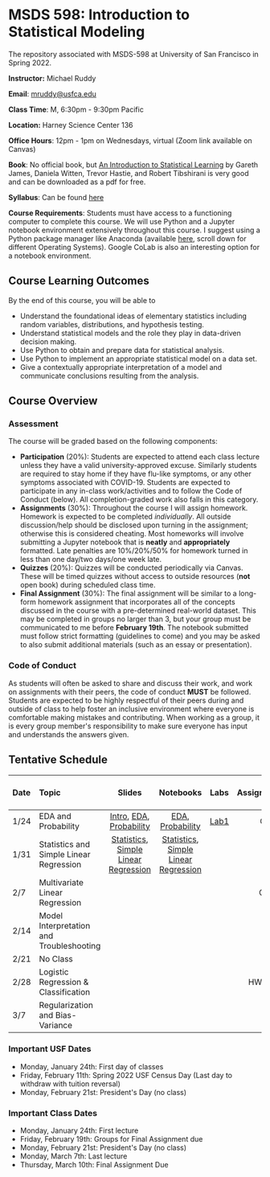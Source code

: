 # MSDS 598: Introduction to Statistical Modeling
The repository associated with MSDS-598 at University of San Francisco in Spring 2022.

**Instructor:** Michael Ruddy

**Email**: mruddy@usfca.edu

**Class Time**: M, 6:30pm - 9:30pm Pacific

**Location:** Harney Science Center 136

**Office Hours**: 12pm - 1pm on Wednesdays, virtual  (Zoom link available on Canvas)

**Book**: No official book, but [An Introduction to Statistical Learning](https://www.statlearning.com) by Gareth James, Daniela Witten, Trevor Hastie, and Robert Tibshirani is very good and can be downloaded as a pdf for free.

**Syllabus**: Can be found [here](https://github.com/mgruddy/StatModeling_MSDS22/blob/main/Spring-2022-MSDS-598-01-Modeling-I.pdf)

**Course Requirements**: Students must have access to a functioning computer to complete this course. We will use Python and a Jupyter notebook environment extensively throughout this course. I suggest using a Python package manager like Anaconda (available [here](https://www.anaconda.com/products/individual), scroll down for different Operating Systems). Google CoLab is also an interesting option for a notebook environment.

## Course Learning Outcomes

By the end of this course, you will be able to

- Understand the foundational ideas of elementary statistics including random variables, distributions, and hypothesis testing.
- Understand statistical models and the role they play in data-driven decision making.
- Use Python to obtain and prepare data for statistical analysis.
- Use Python to implement an appropriate statistical model on a data set.
- Give a contextually appropriate interpretation of a model and communicate conclusions resulting from the analysis.

## Course Overview

### Assessment

The course will be graded based on the following components:

- **Participation** (20%): Students are expected to attend each class lecture unless they have a valid university-approved excuse. Similarly students are required to stay home if they have flu-like symptoms, or any other symptoms associated with COVID-19. Students are expected to participate in any in-class work/activities and to follow the Code of Conduct (below). All completion-graded work also falls in this category.
- **Assignments** (30%): Throughout the course I will assign homework. Homework is expected to be completed *individually*. All outside discussion/help should be disclosed upon turning in the assignment; otherwise this is considered cheating. Most homeworks will involve submitting a Jupyter notebook that is **neatly** and **appropriately** formatted. Late penalties are 10%/20%/50% for homework turned in less than one day/two days/one week late.
- **Quizzes** (20%): Quizzes will be conducted periodically via Canvas. These will be timed quizzes without access to outside resources (**not** open book) during scheduled class time.
- **Final Assignment** (30%): The final assignment will be similar to a long-form homework assignment that incorporates all of the concepts discussed in the course with a pre-determined real-world dataset. This may be completed in groups no larger than 3, but your group must be communicated to me before **February 19th**. The notebook submitted must follow strict formatting (guidelines to come) and you may be asked to also submit additional materials (such as an essay or presentation).

### Code of Conduct

As students will often be asked to share and discuss their work, and work on assignments with their peers, the code of conduct **MUST** be followed. Students are expected to be highly respectful of their peers during and outside of class to help foster an inclusive environment where everyone is comfortable making mistakes and contributing. When working as a group, it is every group member's responsibility to make sure everyone has input and understands the answers given.


## Tentative Schedule


| Date | Topic                                  |  Slides                |  Notebooks      | Labs            | Assignment/Quiz | Due Date/Quiz Date |
| :--- |:---                                    | :---:                  | :---:           | :---:           | :---:           | :---:              |
| 1/24 |   EDA and Probability                  | [Intro](https://github.com/mgruddy/StatModeling_MSDS22/blob/main/Slides/Introduction.pdf), [EDA](https://github.com/mgruddy/StatModeling_MSDS22/blob/main/Slides/EDA%20Review.pdf), [Probability](https://github.com/mgruddy/StatModeling_MSDS22/blob/main/Slides/ProbStats1.pdf)|[EDA](https://github.com/mgruddy/StatModeling_MSDS22/blob/main/Notebooks/EDA.ipynb), [Probability](https://github.com/mgruddy/StatModeling_MSDS22/blob/main/Notebooks/ProbStats1.ipynb) |[Lab1](https://github.com/mgruddy/StatModeling_MSDS22/blob/main/Assignments/Lab1.pdf)|Quiz1|1/31|
| 1/31 | Statistics and Simple Linear Regression|[Statistics](https://github.com/mgruddy/StatModeling_MSDS22/blob/main/Slides/ProbStats2.pdf), [Simple Linear Regression](https://github.com/mgruddy/StatModeling_MSDS22/blob/main/Slides/SimpleLinearRegression.pdf)|[Statistics](https://github.com/mgruddy/StatModeling_MSDS22/blob/main/Notebooks/ProbStats2.ipynb), [Simple Linear Regression](https://github.com/mgruddy/StatModeling_MSDS22/blob/main/Notebooks/LinearRegression.ipynb)|                 |[HW1](https://github.com/mgruddy/StatModeling_MSDS22/blob/main/Assignments/Homework1.pdf)|2/7|
| 2/7  | Multivariate Linear Regression         |                        |                 |                 |Quiz 2|2/14|
| 2/14 | Model Interpretation and Troubleshooting |                      |                 |                 |HW2|2/28|
| 2/21 |   No Class                             |                        |                 |                 |                 |                    |
| 2/28 |   Logistic Regression & Classification |                        |                 |                 |HW3, Quiz3|3/7|
| 3/7  |   Regularization and Bias-Variance     |                        |                 |                 |                 |                    |
 
 ### Important USF Dates
 
 - Monday, January 24th: First day of classes
 - Friday, February 11th: Spring 2022 USF Census Day (Last day to withdraw with tuition reversal)
 - Monday, February 21st: President's Day (no class)
 
 ### Important Class Dates
 
 - Monday, January 24th: First lecture
 - Friday, February 19th: Groups for Final Assignment due
 - Monday, February 21st: President's Day (no class)
 - Monday, March 7th: Last lecture
 - Thursday, March 10th: Final Assignment Due

 
 
 
